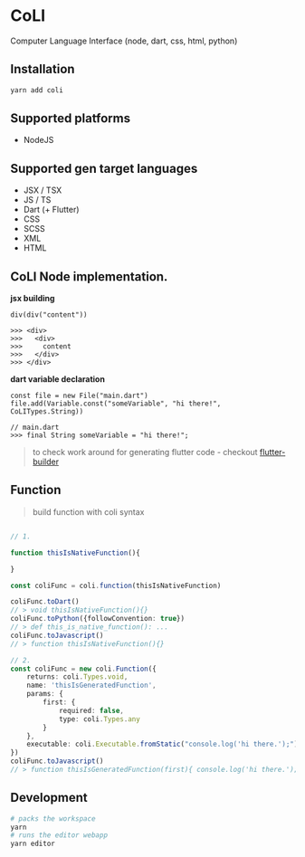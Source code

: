 # CoLI
Computer Language Interface (node, dart, css, html, python)


## Installation
```sh
yarn add coli
```

## Supported platforms
- NodeJS

## Supported gen target languages
- JSX / TSX
- JS / TS
- Dart (+ Flutter)
- CSS
- SCSS
- XML
- HTML


## CoLI Node implementation.

**jsx building**
```
div(div("content"))

>>> <div>
>>>   <div>
>>>     content  
>>>   </div>
>>> </div>
```


**dart variable declaration**
```
const file = new File("main.dart")
file.add(Variable.const("someVariable", "hi there!", CoLITypes.String))

// main.dart
>>> final String someVariable = "hi there!";
```
> to check work around for generating flutter code - checkout [flutter-builder](https://github.com/bridgedxyz/flutter-builder)


## Function
> build function with coli syntax

```typescript

// 1.

function thisIsNativeFunction(){

}

const coliFunc = coli.function(thisIsNativeFunction)

coliFunc.toDart()
// > void thisIsNativeFunction(){}
coliFunc.toPython({followConvention: true})
// > def this_is_native_function(): ...
coliFunc.toJavascript()
// > function thisIsNativeFunction(){}

// 2. 
const coliFunc = new coli.Function({
    returns: coli.Types.void,
    name: 'thisIsGeneratedFunction',
    params: {
        first: {
            required: false,
            type: coli.Types.any
        }
    },
    executable: coli.Executable.fromStatic("console.log('hi there.');")
})
coliFunc.toJavascript()
// > function thisIsGeneratedFunction(first){ console.log('hi there.'); }

```


## Development
```sh
# packs the workspace
yarn
# runs the editor webapp
yarn editor
```